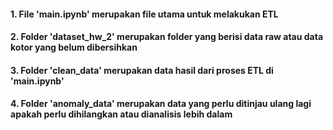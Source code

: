 #### 1. File 'main.ipynb' merupakan file utama untuk melakukan ETL 
#### 2. Folder 'dataset_hw_2' merupakan folder yang berisi data raw atau data kotor yang belum dibersihkan
#### 3. Folder 'clean_data' merupakan data hasil dari proses ETL di 'main.ipynb'
#### 4. Folder 'anomaly_data' merupakan data yang perlu ditinjau ulang lagi apakah perlu dihilangkan atau dianalisis lebih dalam